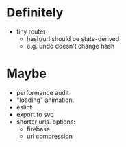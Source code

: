 # Definitely
- tiny router
  - hash/url should be state-derived
  - e.g. undo doesn't change hash

# Maybe
- performance audit
- "loading" animation.
- eslint
- export to svg
- shorter urls. options:
  - firebase
  - url compression
